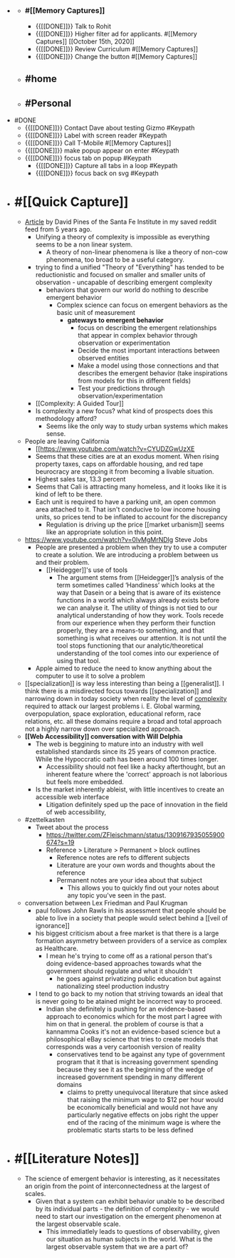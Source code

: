 - ## 
    - ### #[[Memory Captures]]
        - {{[[DONE]]}} Talk to Rohit
        - {{[[DONE]]}} Higher filter ad for applicants. #[[Memory Captures]] [[October 15th, 2020]]
        - {{[[DONE]]}} Review Curriculum #[[Memory Captures]]
        - {{[[DONE]]}} Change the button #[[Memory Captures]]
    - ## #home
    - ## #Personal
- #DONE
    - {{[[DONE]]}} Contact Dave about testing Gizmo #Keypath
    - {{[[DONE]]}} Label with screen reader #Keypath
    - {{[[DONE]]}} Call T-Mobile #[[Memory Captures]]
    - {{[[DONE]]}} make popup appear on enter #Keypath
    - {{[[DONE]]}} focus tab on popup #Keypath
        - {{[[DONE]]}} Capture all tabs in a loop #Keypath
        - {{[[DONE]]}} focus back on svg #Keypath
- # #[[Quick Capture]]
    - [Article](https://medium.com/sfi-30-foundations-frontiers/emergence-a-unifying-theme-for-21st-century-science-4324ac0f951e) by David Pines of the Santa Fe Institute in my saved reddit feed from 5 years ago. 
        - Unifying a theory of complexity is impossible as everything seems to be a non linear system.
            - A theory of non-linear phenomena is like a theory of non-cow phenomena, too broad to be a useful category. 
        - trying to find a unified "Theory of "Everything" has tended to be reductionistic and focused on smaller and smaller units of observation - uncapable of describing emergent complexity
            - behaviors that govern our world do nothing to describe emergent behavior
                - Complex science can focus on emergent behaviors as the basic unit of measurement 
                    - **__gateways to emergent behavior__**
                        - focus on describing the emergent relationships that appear in complex behavior through observation or experimentation
                        - Decide the most important interactions between observed entities
                        - Make a model using those connections and that describes the emergent behavior (take inspirations from models for this in different fields)
                        - Test your predictions through observation/experimentation 
        - [[Complexity: A Guided Tour]]
        - Is complexity a new focus? what kind of prospects does this methodology afford?
            - Seems like the only way to study urban systems which makes sense.
    - People are leaving California
        - [[https://www.youtube.com/watch?v=CYUDZGwUzXE
        - Seems that these cities are at an exodus moment. When rising property taxes, caps on affordable housing, and red tape beurocracy are stopping it from becoming a livable situation.
        - Highest sales tax, 13.3 percent
        - Seems that Cali is attracting many homeless, and it looks like it  is kind of left to be there. 
        - Each unit is required to have a parking unit, an open common area attached to it. That isn't conducive to low income housing units, so prices tend to be inflated to account for the discrepancy
            - Regulation is driving up the price [[market urbanism]] seems like an appropriate solution in this point.
    - https://www.youtube.com/watch?v=0lvMgMrNDlg Steve Jobs
        - People are presented a problem when they try to use a computer to create a solution. We are introducing a problem between us and their problem.
            - [[Heidegger]]'s use of tools
                - The argument stems from [[Heidegger]]’s analysis of the term sometimes called ‘Handiness’ which looks at the way that Dasein or a being that is aware of its existence functions in a world which always already exists before we can analyse it. The utility of things is not tied to our analytical understanding of how they work. Tools recede from our experience when they perform their function properly, they are a means-to something, and that something is what receives our attention. It is not until the tool stops functioning that our analytic/theoretical understanding of the tool comes into our experience of using that tool.
        - Apple aimed to reduce the need to know anything about the computer to use it to solve a problem
    -  [[specialization]] is way less interesting than being a [[generalist]]. I think there is a misdirected focus towards [[specialization]] and narrowing down in today society when reality the level of [complexity]([[Complexity]]) required to attack our largest problems i. E. Global warming, overpopulation, space exploration, educational reform, race relations, etc. all these domains require a broad and total approach not a highly narrow down over specialized approach.
    - **[[Web Accessibility]] conversation with Will Delphia**
        - The web is beggining to mature into an industry with well established standards since its 25 years of common practice. While the Hypoccratic oath has been around 100 times longer.
            - Accessibility should not feel like a hacky afterthought, but an inherent feature where the 'correct' approach is not laborious but feels more embedded.
        - Is the market inherently ableist, with little incentives to create an accessible web interface
            - Litigation definitely sped up the pace of innovation in the field of web accessibility, 
    - #zettelkasten
        - Tweet about the process
            - https://twitter.com/ZFleischmann/status/1309167935055900674?s=19
            - Reference > Literature > Permanent > block outlines
                - Reference notes are refs to different subjects
                - Literature are your own words and thoughts about the reference
                - Permanent notes are your idea about that subject
                    - This allows you to quickly find out your notes about any topic you've seen in the past. 
    - conversation between Lex Friedman and Paul Krugman
        - paul follows John Rawls in his assessment that people should be able to live in a society that people would select behind a [[veil of ignorance]]
        - his biggest criticism about a free market is that there is a large formation asymmetry between providers of a service as complex as Healthcare.
            - I mean he's trying to come off as a rational person that's doing evidence-based approaches towards what the government should regulate and what it shouldn't
                -  he goes against privatizing public education but against nationalizing steel production industry
        - I tend to go back to my notion that striving towards an ideal that is never going to be atained might be incorrect way to proceed.
            - Indian she definitely is pushing for an evidence-based approach to economics which for the most part I agree with him on that in general. the problem of course is that a kannamma Cooks it's not an evidence-based science but a philosophical eBay science that tries to create models that corresponds was a very cartoonish version of reality
                - conservatives tend to be against any type of government program that it that is increasing government spending because they see it as the beginning of the wedge of increased government spending in many different domains
                    - claims to pretty unequivocal literature that since asked that raising the minimum wage to $12 per hour would be economically beneficial and would not have any particularly negative effects on jobs right the upper end of the racing of the minimum wage is where the problematic starts starts to be less defined
- # #[[Literature Notes]]
    - The science of emergent behavior is interesting, as it necessitates an origin from the point of interconnectedness at the largest of scales. 
        - Given that a system can exhibit behavior unable to be described by its individual parts - the definition of complexity - we would need to start our investigation on the emergent phenomenon at the largest observable scale. 
            - This immediatlely  leads to questions of observability, given our situation as human subjects in the world. What is the largest observable system that we are a part of? 
